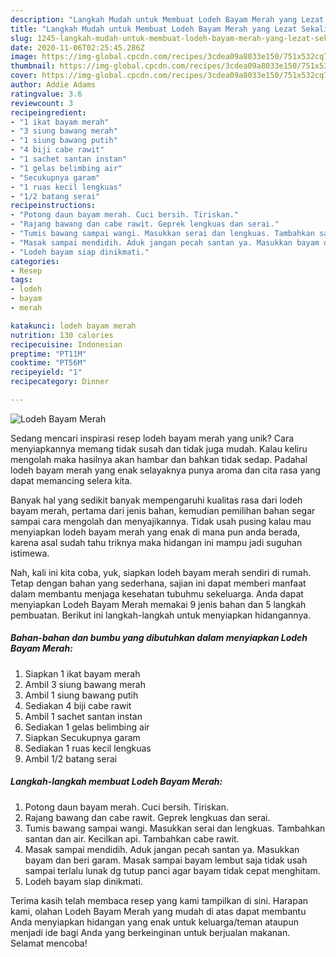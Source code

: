 ```yaml
---
description: "Langkah Mudah untuk Membuat Lodeh Bayam Merah yang Lezat Sekali"
title: "Langkah Mudah untuk Membuat Lodeh Bayam Merah yang Lezat Sekali"
slug: 1245-langkah-mudah-untuk-membuat-lodeh-bayam-merah-yang-lezat-sekali
date: 2020-11-06T02:25:45.286Z
image: https://img-global.cpcdn.com/recipes/3cdea09a8033e150/751x532cq70/lodeh-bayam-merah-foto-resep-utama.jpg
thumbnail: https://img-global.cpcdn.com/recipes/3cdea09a8033e150/751x532cq70/lodeh-bayam-merah-foto-resep-utama.jpg
cover: https://img-global.cpcdn.com/recipes/3cdea09a8033e150/751x532cq70/lodeh-bayam-merah-foto-resep-utama.jpg
author: Addie Adams
ratingvalue: 3.6
reviewcount: 3
recipeingredient:
- "1 ikat bayam merah"
- "3 siung bawang merah"
- "1 siung bawang putih"
- "4 biji cabe rawit"
- "1 sachet santan instan"
- "1 gelas belimbing air"
- "Secukupnya garam"
- "1 ruas kecil lengkuas"
- "1/2 batang serai"
recipeinstructions:
- "Potong daun bayam merah. Cuci bersih. Tiriskan."
- "Rajang bawang dan cabe rawit. Geprek lengkuas dan serai."
- "Tumis bawang sampai wangi. Masukkan serai dan lengkuas. Tambahkan santan dan air. Kecilkan api. Tambahkan cabe rawit."
- "Masak sampai mendidih. Aduk jangan pecah santan ya. Masukkan bayam dan beri garam. Masak sampai bayam lembut saja tidak usah sampai terlalu lunak dg tutup panci agar bayam tidak cepat menghitam."
- "Lodeh bayam siap dinikmati."
categories:
- Resep
tags:
- lodeh
- bayam
- merah

katakunci: lodeh bayam merah 
nutrition: 130 calories
recipecuisine: Indonesian
preptime: "PT11M"
cooktime: "PT56M"
recipeyield: "1"
recipecategory: Dinner

---
```



![Lodeh Bayam Merah](https://img-global.cpcdn.com/recipes/3cdea09a8033e150/751x532cq70/lodeh-bayam-merah-foto-resep-utama.jpg)

Sedang mencari inspirasi resep lodeh bayam merah yang unik? Cara menyiapkannya memang tidak susah dan tidak juga mudah. Kalau keliru mengolah maka hasilnya akan hambar dan bahkan tidak sedap. Padahal lodeh bayam merah yang enak selayaknya punya aroma dan cita rasa yang dapat memancing selera kita.



Banyak hal yang sedikit banyak mempengaruhi kualitas rasa dari lodeh bayam merah, pertama dari jenis bahan, kemudian pemilihan bahan segar sampai cara mengolah dan menyajikannya. Tidak usah pusing kalau mau menyiapkan lodeh bayam merah yang enak di mana pun anda berada, karena asal sudah tahu triknya maka hidangan ini mampu jadi suguhan istimewa.


Nah, kali ini kita coba, yuk, siapkan lodeh bayam merah sendiri di rumah. Tetap dengan bahan yang sederhana, sajian ini dapat memberi manfaat dalam membantu menjaga kesehatan tubuhmu sekeluarga. Anda dapat menyiapkan Lodeh Bayam Merah memakai 9 jenis bahan dan 5 langkah pembuatan. Berikut ini langkah-langkah untuk menyiapkan hidangannya.

<!--inarticleads1-->

##### Bahan-bahan dan bumbu yang dibutuhkan dalam menyiapkan Lodeh Bayam Merah:

1. Siapkan 1 ikat bayam merah
1. Ambil 3 siung bawang merah
1. Ambil 1 siung bawang putih
1. Sediakan 4 biji cabe rawit
1. Ambil 1 sachet santan instan
1. Sediakan 1 gelas belimbing air
1. Siapkan Secukupnya garam
1. Sediakan 1 ruas kecil lengkuas
1. Ambil 1/2 batang serai




<!--inarticleads2-->

##### Langkah-langkah membuat Lodeh Bayam Merah:

1. Potong daun bayam merah. Cuci bersih. Tiriskan.
1. Rajang bawang dan cabe rawit. Geprek lengkuas dan serai.
1. Tumis bawang sampai wangi. Masukkan serai dan lengkuas. Tambahkan santan dan air. Kecilkan api. Tambahkan cabe rawit.
1. Masak sampai mendidih. Aduk jangan pecah santan ya. Masukkan bayam dan beri garam. Masak sampai bayam lembut saja tidak usah sampai terlalu lunak dg tutup panci agar bayam tidak cepat menghitam.
1. Lodeh bayam siap dinikmati.




Terima kasih telah membaca resep yang kami tampilkan di sini. Harapan kami, olahan Lodeh Bayam Merah yang mudah di atas dapat membantu Anda menyiapkan hidangan yang enak untuk keluarga/teman ataupun menjadi ide bagi Anda yang berkeinginan untuk berjualan makanan. Selamat mencoba!

